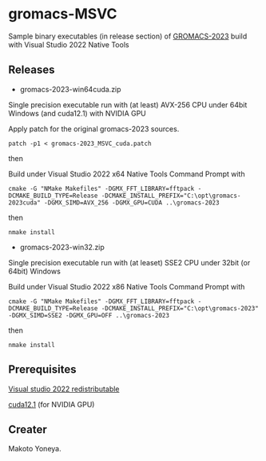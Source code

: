 # gromacs-MSVC

Sample binary executables (in release section) of [GROMACS-2023][1] build with Visual Studio 2022 Native Tools

## Releases

- gromacs-2023-win64cuda.zip

Single precision executable run with (at least) AVX-256 CPU under 64bit Windows (and cuda12.1) with NVIDIA GPU

Apply patch for the original gromacs-2023 sources.

`patch -p1 < gromacs-2023_MSVC_cuda.patch`

then

Build under Visual Studio 2022 x64 Native Tools Command Prompt with

`cmake -G "NMake Makefiles" -DGMX_FFT_LIBRARY=fftpack -DCMAKE_BUILD_TYPE=Release -DCMAKE_INSTALL_PREFIX="C:\opt\gromacs-2023cuda" -DGMX_SIMD=AVX_256 -DGMX_GPU=CUDA ..\gromacs-2023`

then

`nmake install`

- gromacs-2023-win32.zip

Single precision executable run with (at leaset) SSE2 CPU under 32bit (or 64bit) Windows

Build under Visual Studio 2022 x86 Native Tools Command Prompt with

`cmake -G "NMake Makefiles" -DGMX_FFT_LIBRARY=fftpack -DCMAKE_BUILD_TYPE=Release -DCMAKE_INSTALL_PREFIX="C:\opt\gromacs-2023" -DGMX_SIMD=SSE2 -DGMX_GPU=OFF ..\gromacs-2023`

then

`nmake install`

## Prerequisites

[Visual studio 2022 redistributable][2]

[cuda12.1][3] (for NVIDIA GPU)

## Creater

Makoto Yoneya.

[1]: http://manual.gromacs.org/documentation/
[2]: https://support.microsoft.com/en-us/help/2977003/the-latest-supported-visual-c-downloads
[3]: https://developer.nvidia.com/cuda-toolkit

